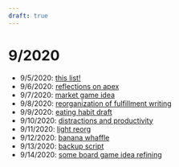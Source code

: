 ```yaml
---
draft: true
---
```


# 9/2020

 - 9/5/2020: [this list!](https://github.com/kovasap/website/new/master/content/docs/daily_creation.md)
 - 9/6/2020: [reflections on apex](https://github.com/kovasap/website/commit/a69cb32d82dc21d0282234ac27280dc2b96175b6)
 - 9/7/2020: [market game idea](https://github.com/kovasap/website/commit/32148994f90c9f15c4ad656336204ee0a1344fd4)
 - 9/8/2020: [reorganization of fulfillment writing](https://github.com/kovasap/website/commit/c448efbb62df1b4a258f13d4f96962ad8e6eb422)
 - 9/9/2020: [eating habit draft](https://github.com/kovasap/website/commit/9ef992668b7dec476fa86d16a3da971834c7dc63)
 - 9/10/2020: [distractions and productivity](https://github.com/kovasap/website/commit/576786317d35590c85e6a084dc575bee94caa102)
 - 9/11/2020: [light reorg](https://github.com/kovasap/website/commit/b56616586e73197cd869aa7d5d25cf0355cc2257)
 - 9/12/2020: [banana whaffle](https://github.com/kovasap/daily_pixels/commit/ad9eb39504283cdcc48e39044c01a5c9e317c1dc)
 - 9/13/2020: [backup script](https://github.com/kovasap/dotfiles)
 - 9/14/2020: [some board game idea refining](https://github.com/kovasap/website)
